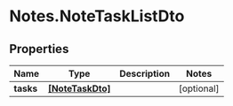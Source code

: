 # Notes.NoteTaskListDto

## Properties
Name | Type | Description | Notes
------------ | ------------- | ------------- | -------------
**tasks** | [**[NoteTaskDto]**](NoteTaskDto.md) |  | [optional] 
